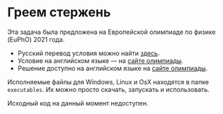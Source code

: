 # Греем стержень

Эта задача была предложена на Европейской олимпиаде по физике (EuPhO) 2021 года.
* Русский перевод условия можно найти [здесь](https://pho.rs/p/1321).
* Условие на английском языке &mdash; на [сайте олимпиады](https://eupho.ee/wp-content/uploads/2021/06/EuPhO_2021-exp.pdf).
* Решение доступно на английском языке на [сайте олимпиады](https://eupho.ee/wp-content/uploads/2021/06/EuPhO_2021_exp_solutions-2.pdf).

Исполняемые файлы для Windows, Linux и OsX находятся в папке ``executables``. Их можно просто скачать, запускать и использовать.

Исходный код на данный момент недоступен.